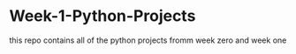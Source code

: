 # Week-1-Python-Projects
this repo contains all of the python projects fromm week zero and week one
